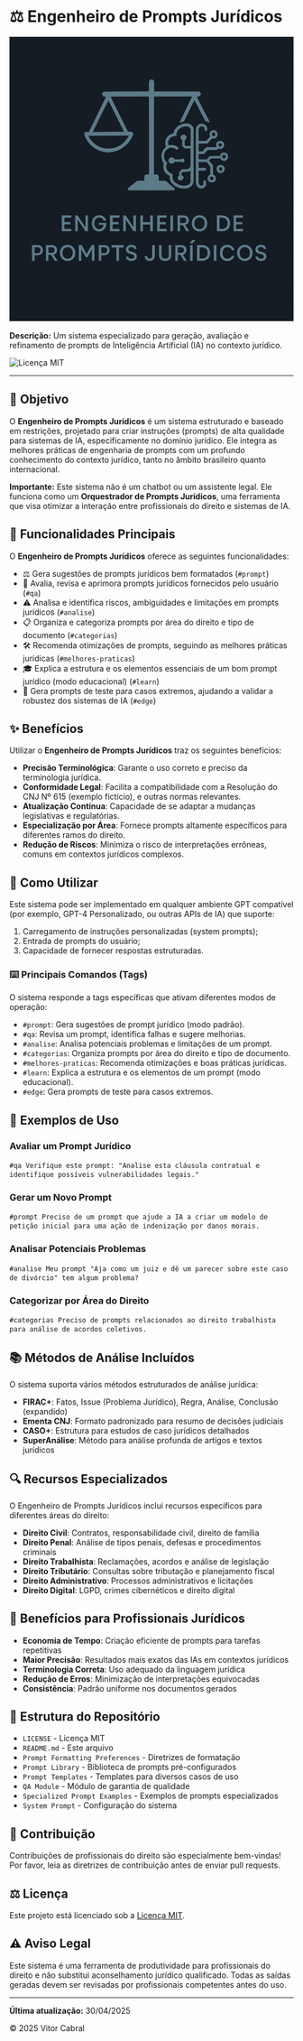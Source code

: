 # ⚖️ Engenheiro de Prompts Jurídicos

![Engenheiro de Prompts Jurídicos Logo](logo.png)

**Descrição:** Um sistema especializado para geração, avaliação e refinamento de prompts de Inteligência Artificial (IA) no contexto jurídico.

![Licença MIT](https://img.shields.io/badge/Licença-MIT-blue.svg)

---
## 🎯 Objetivo

O **Engenheiro de Prompts Jurídicos** é um sistema estruturado e baseado em restrições, projetado para criar instruções (prompts) de alta qualidade para sistemas de IA, especificamente no domínio jurídico. Ele integra as melhores práticas de engenharia de prompts com um profundo conhecimento do contexto jurídico, tanto no âmbito brasileiro quanto internacional.

**Importante:** Este sistema não é um chatbot ou um assistente legal. Ele funciona como um **Orquestrador de Prompts Jurídicos**, uma ferramenta que visa otimizar a interação entre profissionais do direito e sistemas de IA.

## 🔧 Funcionalidades Principais

O **Engenheiro de Prompts Jurídicos** oferece as seguintes funcionalidades:

- ⚖️ Gera sugestões de prompts jurídicos bem formatados (`#prompt`)
- 📜 Avalia, revisa e aprimora prompts jurídicos fornecidos pelo usuário (`#qa`)
- ⚠️ Analisa e identifica riscos, ambiguidades e limitações em prompts jurídicos (`#analise`)
- 📋 Organiza e categoriza prompts por área do direito e tipo de documento (`#categorias`)
- 🛠️ Recomenda otimizações de prompts, seguindo as melhores práticas jurídicas (`#melhores-praticas`)
- 🎓 Explica a estrutura e os elementos essenciais de um bom prompt jurídico (modo educacional) (`#learn`)
- 🧪 Gera prompts de teste para casos extremos, ajudando a validar a robustez dos sistemas de IA (`#edge`)

## ✨ Benefícios

Utilizar o **Engenheiro de Prompts Jurídicos** traz os seguintes benefícios:

*   **Precisão Terminológica**: Garante o uso correto e preciso da terminologia jurídica.
*   **Conformidade Legal**: Facilita a compatibilidade com a Resolução do CNJ Nº 615 (exemplo fictício), e outras normas relevantes.
*   **Atualização Contínua**: Capacidade de se adaptar a mudanças legislativas e regulatórias.
*   **Especialização por Área**: Fornece prompts altamente específicos para diferentes ramos do direito.
*   **Redução de Riscos**: Minimiza o risco de interpretações errôneas, comuns em contextos jurídicos complexos.

## 🚀 Como Utilizar

Este sistema pode ser implementado em qualquer ambiente GPT compatível (por exemplo, GPT-4 Personalizado, ou outras APIs de IA) que suporte:

1.  Carregamento de instruções personalizadas (system prompts);
2.  Entrada de prompts do usuário;
3.  Capacidade de fornecer respostas estruturadas.

### ⌨️ Principais Comandos (Tags)

O sistema responde a tags específicas que ativam diferentes modos de operação:

- `#prompt`: Gera sugestões de prompt jurídico (modo padrão).
- `#qa`: Revisa um prompt, identifica falhas e sugere melhorias.
- `#analise`: Analisa potenciais problemas e limitações de um prompt.
- `#categorias`: Organiza prompts por área do direito e tipo de documento.
- `#melhores-praticas`: Recomenda otimizações e boas práticas jurídicas.
- `#learn`: Explica a estrutura e os elementos de um prompt (modo educacional).
- `#edge`: Gera prompts de teste para casos extremos.

## 📝 Exemplos de Uso

### Avaliar um Prompt Jurídico

```
#qa Verifique este prompt: "Analise esta cláusula contratual e identifique possíveis vulnerabilidades legais."
```

### Gerar um Novo Prompt

```
#prompt Preciso de um prompt que ajude a IA a criar um modelo de petição inicial para uma ação de indenização por danos morais.
```

### Analisar Potenciais Problemas

```
#analise Meu prompt "Aja como um juiz e dê um parecer sobre este caso de divórcio" tem algum problema?
```

### Categorizar por Área do Direito

```
#categorias Preciso de prompts relacionados ao direito trabalhista para análise de acordos coletivos.
```

## 📚 Métodos de Análise Incluídos

O sistema suporta vários métodos estruturados de análise jurídica:

- **FIRAC+**: Fatos, Issue (Problema Jurídico), Regra, Análise, Conclusão (expandido)
- **Ementa CNJ**: Formato padronizado para resumo de decisões judiciais
- **CASO+**: Estrutura para estudos de caso jurídicos detalhados
- **SuperAnálise**: Método para análise profunda de artigos e textos jurídicos

## 🔍 Recursos Especializados

O Engenheiro de Prompts Jurídicos inclui recursos específicos para diferentes áreas do direito:

- **Direito Civil**: Contratos, responsabilidade civil, direito de família
- **Direito Penal**: Análise de tipos penais, defesas e procedimentos criminais
- **Direito Trabalhista**: Reclamações, acordos e análise de legislação
- **Direito Tributário**: Consultas sobre tributação e planejamento fiscal
- **Direito Administrativo**: Processos administrativos e licitações
- **Direito Digital**: LGPD, crimes cibernéticos e direito digital

## 🌟 Benefícios para Profissionais Jurídicos

- **Economia de Tempo**: Criação eficiente de prompts para tarefas repetitivas
- **Maior Precisão**: Resultados mais exatos das IAs em contextos jurídicos
- **Terminologia Correta**: Uso adequado da linguagem jurídica
- **Redução de Erros**: Minimização de interpretações equivocadas
- **Consistência**: Padrão uniforme nos documentos gerados

## 📂 Estrutura do Repositório

- `LICENSE` - Licença MIT
- `README.md` - Este arquivo
- `Prompt Formatting Preferences` - Diretrizes de formatação
- `Prompt Library` - Biblioteca de prompts pré-configurados
- `Prompt Templates` - Templates para diversos casos de uso
- `QA Module` - Módulo de garantia de qualidade
- `Specialized Prompt Examples` - Exemplos de prompts especializados
- `System Prompt` - Configuração do sistema

## 👥 Contribuição

Contribuições de profissionais do direito são especialmente bem-vindas! Por favor, leia as diretrizes de contribuição antes de enviar pull requests.

## ⚖️ Licença

Este projeto está licenciado sob a [Licença MIT](LICENSE).

## ⚠️ Aviso Legal

Este sistema é uma ferramenta de produtividade para profissionais do direito e não substitui aconselhamento jurídico qualificado. Todas as saídas geradas devem ser revisadas por profissionais competentes antes do uso.

---

**Última atualização:** 30/04/2025

© 2025 Vitor Cabral
